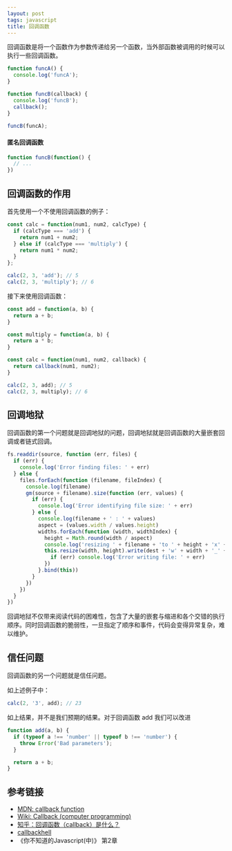 ```yaml
---
layout: post
tags: javascript
title: 回调函数 
---
```

回调函数是将一个函数作为参数传递给另一个函数，当外部函数被调用的时候可以执行一些回调函数。

```js
function funcA() {
  console.log('funcA');
}

function funcB(callback) {
  console.log('funcB');
  callback();
}

funcB(funcA);
```

#### 匿名回调函数
```js
function funcB(function() {
  // ...
})
```

## 回调函数的作用
首先使用一个不使用回调函数的例子：
```js
const calc = function(num1, num2, calcType) {
  if (calcType === 'add') {
    return num1 + num2;
  } else if (calcType === 'multiply') {
    return num1 * num2;
  }
};

calc(2, 3, 'add'); // 5
calc(2, 3, 'multiply'); // 6
```

接下来使用回调函数：
```js
const add = function(a, b) {
  return a + b;
}

const multiply = function(a, b) {
  return a * b;
}

const calc = function(num1, num2, callback) {
  return callback(num1, num2);
}

calc(2, 3, add); // 5
calc(2, 3, multiply); // 6
```

## 回调地狱
回调函数的第一个问题就是回调地狱的问题，回调地狱就是回调函数的大量嵌套回调或者链式回调。
```js
fs.readdir(source, function (err, files) {
  if (err) {
    console.log('Error finding files: ' + err)
  } else {
    files.forEach(function (filename, fileIndex) {
      console.log(filename)
      gm(source + filename).size(function (err, values) {
        if (err) {
          console.log('Error identifying file size: ' + err)
        } else {
          console.log(filename + ' : ' + values)
          aspect = (values.width / values.height)
          widths.forEach(function (width, widthIndex) {
            height = Math.round(width / aspect)
            console.log('resizing ' + filename + 'to ' + height + 'x' + height)
            this.resize(width, height).write(dest + 'w' + width + '_' + filename, function(err) {
              if (err) console.log('Error writing file: ' + err)
            })
          }.bind(this))
        }
      })
    })
  }
})
```
回调地狱不仅带来阅读代码的困难性，包含了大量的嵌套与缩进和各个交错的执行顺序。同时回调函数的脆弱性，一旦指定了顺序和事件，代码会变得异常复杂，难以维护。

## 信任问题
回调函数的另一个问题就是信任问题。

如上述例子中：
```js
calc(2, '3', add); // 23
```
如上结果，并不是我们预期的结果。对于回调函数 add 我们可以改进
```js
function add(a, b) {
  if (typeof a !== 'number' || typeof b !== 'number') {
    throw Error('Bad parameters');
  }

  return a + b;
}
```

## 参考链接
- [MDN: callback function](https://developer.mozilla.org/en-US/docs/Glossary/Callback_function)
- [Wiki: Callback (computer programming)](https://en.wikipedia.org/wiki/Callback_(computer_programming))
- [知乎：回调函数（callback）是什么？](https://www.zhihu.com/question/19801131)
- [callbackhell](http://callbackhell.com/)
- 《你不知道的Javascript(中)》 第2章